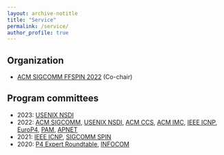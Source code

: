 ```yaml
---
layout: archive-notitle
title: "Service"
permalink: /service/
author_profile: true
---
```

Organization
---
* [ACM SIGCOMM FFSPIN 2022](https://conferences.sigcomm.org/sigcomm/2022/workshop-ffspin.html) (Co-chair)

Program committees
---
* 2023: [USENIX NSDI](https://www.usenix.org/conference/nsdi23/call-for-papers)
* 2022: [ACM SIGCOMM](https://conferences.sigcomm.org/sigcomm/2022/tpc.html), [USENIX NSDI](https://www.usenix.org/conference/nsdi22/call-for-papers), [ACM CCS](https://www.sigsac.org/ccs/CCS2022/program-committee.html), [ACM IMC](https://conferences.sigcomm.org/imc/2022), [IEEE ICNP](https://icnp22.cs.ucr.edu/), [EuroP4](), [PAM](https://pam2022.nl/), [APNET](https://conferences.sigcomm.org/events/apnet2022/index.html)
* 2021: [IEEE ICNP](https://icnp21.cs.ucr.edu/tpc.html), [SIGCOMM SPIN](https://conferences.sigcomm.org/sigcomm/2021/workshop-spin.html)
* 2020: [P4 Expert Roundtable](https://icnp21.cs.ucr.edu/tpc.html), [INFOCOM](https://infocom2020.ieee-infocom.org/)

